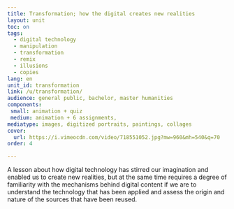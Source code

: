 ```yaml
---
title: Transformation; how the digital creates new realities
layout: unit
toc: on
tags:
  - digital technology
  - manipulation
  - transformation
  - remix
  - illusions
  - copies
lang: en
unit_id: transformation
link: /u/transformation/
audience: general public, bachelor, master humanities
components:
 small: animation + quiz
 medium: animation + 6 assignments,   
mediatype: images, digitized portraits, paintings, collages
cover:
  url: https://i.vimeocdn.com/video/718551052.jpg?mw=960&mh=540&q=70
order: 4

---
```


A lesson about how digital technology has stirred our imagination and enabled us to create new realities, but at the same time requires a degree of familiarity with the mechanisms behind digital content if we are to understand the technology that has been applied and assess the origin and nature of the sources that have been reused.

<!-- more -->
